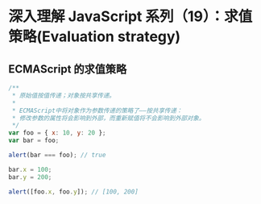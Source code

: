# 深入理解 JavaScript 系列（19）：求值策略(Evaluation strategy)

## ECMAScript 的求值策略

```js
/**
 * 原始值按值传递；对象按共享传递。
 *
 * ECMAScript中将对象作为参数传递的策略了——按共享传递：
 * 修改参数的属性将会影响到外部，而重新赋值将不会影响到外部对象。
 */
var foo = { x: 10, y: 20 };
var bar = foo;

alert(bar === foo); // true

bar.x = 100;
bar.y = 200;

alert([foo.x, foo.y]); // [100, 200]
```
